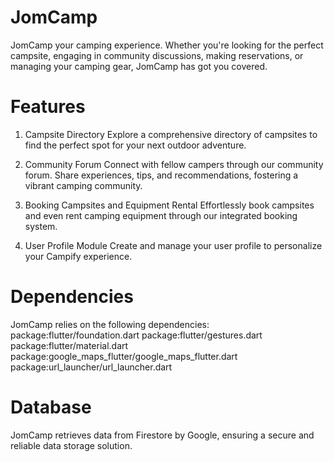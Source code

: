 # JomCamp
JomCamp your camping experience. Whether you're looking for the perfect campsite, engaging in community discussions, making reservations, or managing your camping gear, JomCamp has got you covered.

# Features
1. Campsite Directory
Explore a comprehensive directory of campsites to find the perfect spot for your next outdoor adventure.

3. Community Forum
Connect with fellow campers through our community forum. Share experiences, tips, and recommendations, fostering a vibrant camping community.

4. Booking Campsites and Equipment Rental
Effortlessly book campsites and even rent camping equipment through our integrated booking system.

5. User Profile Module
Create and manage your user profile to personalize your Campify experience.


# Dependencies
JomCamp relies on the following dependencies:
package:flutter/foundation.dart
package:flutter/gestures.dart
package:flutter/material.dart
package:google_maps_flutter/google_maps_flutter.dart
package:url_launcher/url_launcher.dart

# Database
JomCamp retrieves data from Firestore by Google, ensuring a secure and reliable data storage solution.
